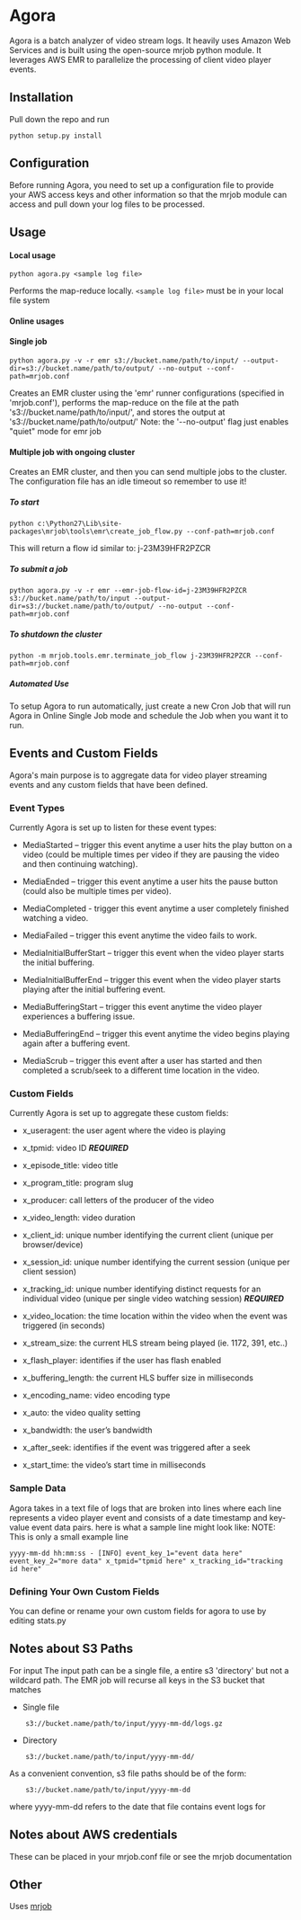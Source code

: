 Agora
=====

Agora is a batch analyzer of video stream logs. It heavily uses Amazon Web
Services and is built using the open-source mrjob python module. It leverages
AWS EMR to parallelize the processing of client video player events.

Installation
------------
Pull down the repo and run
```
python setup.py install
```

Configuration
-------------
Before running Agora, you need to set up a configuration file to provide your AWS
access keys and other information so that the mrjob module can access and pull
down your log files to be processed. 

Usage
-----

#### Local usage
```
python agora.py <sample log file>
```

Performs the map-reduce locally. ```<sample log file>``` 
must be in your local file system

#### Online usages

#### Single job
```
python agora.py -v -r emr s3://bucket.name/path/to/input/ --output-dir=s3://bucket.name/path/to/output/ --no-output --conf-path=mrjob.conf
```

Creates an EMR cluster using the 'emr' runner configurations (specified in 'mrjob.conf'),
performs the map-reduce on the file at the path 's3://bucket.name/path/to/input/',
and stores the output at 's3://bucket.name/path/to/output/'
Note: the '--no-output' flag just enables "quiet" mode for emr job

#### Multiple job with ongoing cluster
Creates an EMR cluster, and then you can send multiple jobs to the cluster.
The configuration file has an idle timeout so remember to use it!

##### To start
```
python c:\Python27\Lib\site-packages\mrjob\tools\emr\create_job_flow.py --conf-path=mrjob.conf
```
This will return a flow id similar to: j-23M39HFR2PZCR

##### To submit a job
```
python agora.py -v -r emr --emr-job-flow-id=j-23M39HFR2PZCR s3://bucket.name/path/to/input --output-dir=s3://bucket.name/path/to/output/ --no-output --conf-path=mrjob.conf
```

##### To shutdown the cluster
```
python -m mrjob.tools.emr.terminate_job_flow j-23M39HFR2PZCR --conf-path=mrjob.conf
```

##### Automated Use
To setup Agora to run automatically, just create a new Cron Job that will run Agora
in Online Single Job mode and schedule the Job when you want it to run.

Events and Custom Fields
------
Agora's main purpose is to aggregate data for video player streaming events and any custom fields that have been defined.

### Event Types
Currently Agora is set up to listen for these event types:

* MediaStarted – trigger this event anytime a user hits the play button on a video (could be multiple times per video if they are pausing the video and then continuing watching).

* MediaEnded – trigger this event anytime a user hits the pause button (could also be multiple times per video).

* MediaCompleted - trigger this event anytime a user completely finished watching a video.

* MediaFailed – trigger this event anytime the video fails to work. 

* MediaInitialBufferStart – trigger this event when the video player starts the initial buffering.

* MediaInitialBufferEnd – trigger this event when the video player starts playing after the initial buffering event.

* MediaBufferingStart – trigger this event anytime the video player experiences a buffering issue.

* MediaBufferingEnd – trigger this event anytime the video begins playing again after a buffering event.

* MediaScrub – trigger this event after a user has started and then completed a scrub/seek to a different time location in the video.

### Custom Fields
Currently Agora is set up to aggregate these custom fields:

* x_useragent: the user agent where the video is playing

* x_tpmid: video ID ***REQUIRED***

* x_episode_title: video title

* x_program_title: program slug

* x_producer:  call letters of the producer of the video

* x_video_length: video duration

* x_client_id: unique number identifying the current client (unique per browser/device)

* x_session_id: unique number identifying the current session (unique per client session)

* x_tracking_id: unique number identifying distinct requests for an individual video (unique per single video watching session) ***REQUIRED***

* x_video_location: the time location within the video when the event was triggered (in seconds)

* x_stream_size: the current HLS stream being played (ie. 1172, 391, etc..)

* x_flash_player: identifies if the user has flash enabled

* x_buffering_length: the current HLS buffer size in milliseconds

* x_encoding_name: video encoding type

* x_auto: the video quality setting

* x_bandwidth: the user’s bandwidth

* x_after_seek: identifies if the event was triggered after a seek

* x_start_time: the video’s start time in milliseconds

### Sample Data
Agora takes in a text file of logs that are broken into lines where each line represents a video player event and consists of a date timestamp and key-value event data pairs. here is what a sample line might look like:
NOTE: This is only a small example line
```
yyyy-mm-dd hh:mm:ss - [INFO] event_key_1="event data here" event_key_2="more data" x_tpmid="tpmid here" x_tracking_id="tracking id here"
```

### Defining Your Own Custom Fields
You can define or rename your own custom fields for agora to use by editing stats.py



Notes about S3 Paths
--------------------
For input
The input path can be a single file, a entire s3 'directory' but not a wildcard path.  The EMR job will recurse all keys in the S3 bucket that matches

* Single file
```
    s3://bucket.name/path/to/input/yyyy-mm-dd/logs.gz
```
* Directory
```
    s3://bucket.name/path/to/input/yyyy-mm-dd/
```

As a convenient convention, s3 file paths should be of the form:
```
	s3://bucket.name/path/to/input/yyyy-mm-dd
```
where yyyy-mm-dd refers to the date that file contains event logs for


Notes about AWS credentials
--------------------------
These can be placed in your mrjob.conf file or see the mrjob documentation

Other
-----
Uses [mrjob][1]

[1]:https://pythonhosted.org/mrjob/

